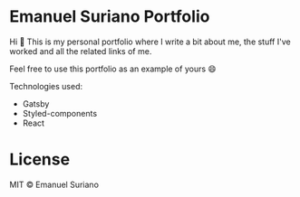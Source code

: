 # Emanuel Suriano Portfolio

Hi 👋 This is my personal portfolio where I write a bit about me, the stuff I've worked and all the related links of me.

Feel free to use this portfolio as an example of yours 😄

Technologies used:

- Gatsby
- Styled-components
- React

# License

MIT © Emanuel Suriano
